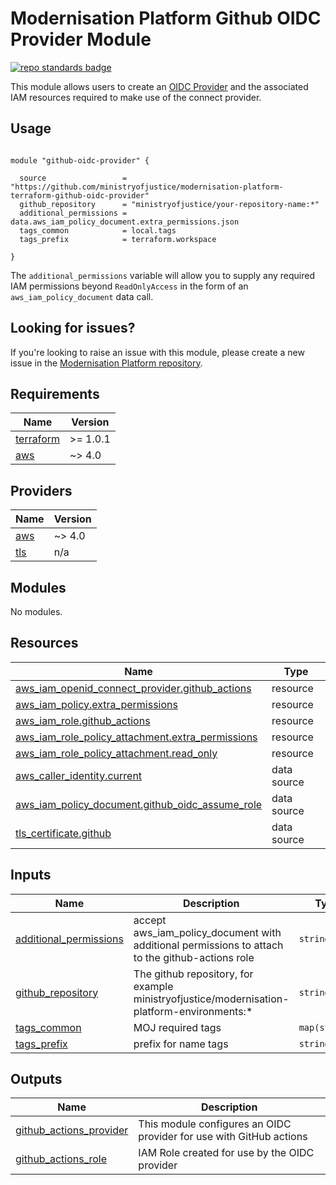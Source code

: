 # Modernisation Platform Github OIDC Provider Module

[![repo standards badge](https://img.shields.io/badge/dynamic/json?color=blue&style=for-the-badge&logo=github&label=MoJ%20Compliant&query=%24.result&url=https%3A%2F%2Foperations-engineering-reports.cloud-platform.service.justice.gov.uk%2Fapi%2Fv1%2Fcompliant_public_repositories%2Fmodernisation-platform-github-oidc-provider)](https://operations-engineering-reports.cloud-platform.service.justice.gov.uk/public-github-repositories.html#modernisation-platform-github-oidc-provider "Link to report")

This module allows users to create an [OIDC Provider](https://registry.terraform.io/providers/hashicorp/aws/latest/docs/resources/iam_openid_connect_provider)
and the associated IAM resources required to make use of the connect provider.

## Usage

```hcl

module "github-oidc-provider" {

  source                 = "https://github.com/ministryofjustice/modernisation-platform-terraform-github-oidc-provider"
  github_repository      = "ministryofjustice/your-repository-name:*"
  additional_permissions = data.aws_iam_policy_document.extra_permissions.json
  tags_common            = local.tags
  tags_prefix            = terraform.workspace

}

```

The `additional_permissions` variable will allow you to supply any required IAM permissions beyond `ReadOnlyAccess` in the form of
an `aws_iam_policy_document` data call.

<!--- BEGIN_TF_DOCS --->

<!--- END_TF_DOCS --->

## Looking for issues?

If you're looking to raise an issue with this module, please create a new issue in the [Modernisation Platform repository](https://github.com/ministryofjustice/modernisation-platform/issues).

<!-- BEGIN_TF_DOCS -->

## Requirements

| Name                                                                     | Version  |
| ------------------------------------------------------------------------ | -------- |
| <a name="requirement_terraform"></a> [terraform](#requirement_terraform) | >= 1.0.1 |
| <a name="requirement_aws"></a> [aws](#requirement_aws)                   | ~> 4.0   |

## Providers

| Name                                             | Version |
| ------------------------------------------------ | ------- |
| <a name="provider_aws"></a> [aws](#provider_aws) | ~> 4.0  |
| <a name="provider_tls"></a> [tls](#provider_tls) | n/a     |

## Modules

No modules.

## Resources

| Name                                                                                                                                                       | Type        |
| ---------------------------------------------------------------------------------------------------------------------------------------------------------- | ----------- |
| [aws_iam_openid_connect_provider.github_actions](https://registry.terraform.io/providers/hashicorp/aws/latest/docs/resources/iam_openid_connect_provider)  | resource    |
| [aws_iam_policy.extra_permissions](https://registry.terraform.io/providers/hashicorp/aws/latest/docs/resources/iam_policy)                                 | resource    |
| [aws_iam_role.github_actions](https://registry.terraform.io/providers/hashicorp/aws/latest/docs/resources/iam_role)                                        | resource    |
| [aws_iam_role_policy_attachment.extra_permissions](https://registry.terraform.io/providers/hashicorp/aws/latest/docs/resources/iam_role_policy_attachment) | resource    |
| [aws_iam_role_policy_attachment.read_only](https://registry.terraform.io/providers/hashicorp/aws/latest/docs/resources/iam_role_policy_attachment)         | resource    |
| [aws_caller_identity.current](https://registry.terraform.io/providers/hashicorp/aws/latest/docs/data-sources/caller_identity)                              | data source |
| [aws_iam_policy_document.github_oidc_assume_role](https://registry.terraform.io/providers/hashicorp/aws/latest/docs/data-sources/iam_policy_document)      | data source |
| [tls_certificate.github](https://registry.terraform.io/providers/hashicorp/tls/latest/docs/data-sources/certificate)                                       | data source |

## Inputs

| Name                                                                                                | Description                                                                                     | Type          | Default | Required |
| --------------------------------------------------------------------------------------------------- | ----------------------------------------------------------------------------------------------- | ------------- | ------- | :------: |
| <a name="input_additional_permissions"></a> [additional_permissions](#input_additional_permissions) | accept aws_iam_policy_document with additional permissions to attach to the github-actions role | `string`      | n/a     |   yes    |
| <a name="input_github_repository"></a> [github_repository](#input_github_repository)                | The github repository, for example ministryofjustice/modernisation-platform-environments:\*     | `string`      | n/a     |   yes    |
| <a name="input_tags_common"></a> [tags_common](#input_tags_common)                                  | MOJ required tags                                                                               | `map(string)` | n/a     |   yes    |
| <a name="input_tags_prefix"></a> [tags_prefix](#input_tags_prefix)                                  | prefix for name tags                                                                            | `string`      | n/a     |   yes    |

## Outputs

| Name                                                                                                     | Description                                                         |
| -------------------------------------------------------------------------------------------------------- | ------------------------------------------------------------------- |
| <a name="output_github_actions_provider"></a> [github_actions_provider](#output_github_actions_provider) | This module configures an OIDC provider for use with GitHub actions |
| <a name="output_github_actions_role"></a> [github_actions_role](#output_github_actions_role)             | IAM Role created for use by the OIDC provider                       |

<!-- END_TF_DOCS -->
